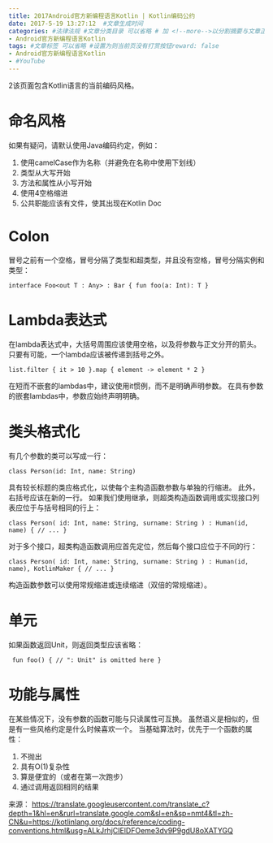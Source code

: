 ```yaml
---
title: 2017Android官方新编程语言Kotlin | Kotlin编码公约
date: 2017-5-19 13:27:12  #文章生成时间
categories: #法律法规 #文章分类目录 可以省略 # 加 <!--more-->以分割摘要与文章正文。
- Android官方新编程语言Kotlin
tags: #文章标签 可以省略 #设置为则当前页没有打赏按钮reward: false
- Android官方新编程语言Kotlin
- #YouTube
---
```

2该页面包含Kotlin语言的当前编码风格。
<!--more-->
# 命名风格 #
如果有疑问，请默认使用Java编码约定，例如：

1. 使用camelCase作为名称（并避免在名称中使用下划线）
2. 类型从大写开始
3. 方法和属性从小写开始
4. 使用4空格缩进
5. 公共职能应该有文件，使其出现在Kotlin Doc

# Colon  #

冒号之前有一个空格，冒号分隔了类型和超类型，并且没有空格，冒号分隔实例和类型：

	interface Foo<out T : Any> : Bar { fun foo(a: Int): T } 

# Lambda表达式 #

在lambda表达式中，大括号周围应该使用空格，以及将参数与正文分开的箭头。 只要有可能，一个lambda应该被传递到括号之外。

	list.filter { it > 10 }.map { element -> element * 2 }
 
在短而不嵌套的lambdas中，建议使用it惯例，而不是明确声明参数。 在具有参数的嵌套lambdas中，参数应始终声明明确。

# 类头格式化 #

有几个参数的类可以写成一行：

	class Person(id: Int, name: String) 

具有较长标题的类应格式化，以使每个主构造函数参数与单独的行缩进。 此外，右括号应该在新的一行。 如果我们使用继承，则超类构造函数调用或实现接口列表应位于与括号相同的行上：

	class Person( id: Int, name: String, surname: String ) : Human(id, name) { // ... } 

对于多个接口，超类构造函数调用应首先定位，然后每个接口应位于不同的行：

	class Person( id: Int, name: String, surname: String ) : Human(id, name), KotlinMaker { // ... } 
构造函数参数可以使用常规缩进或连续缩进（双倍的常规缩进）。

# 单元 #

如果函数返回Unit，则返回类型应该省略：

	 fun foo() { // ": Unit" is omitted here } 

# 功能与属性 #

在某些情况下，没有参数的函数可能与只读属性可互换。 虽然语义是相似的，但是有一些风格约定是什么时候喜欢一个。
当基础算法时，优先于一个函数的属性：

1. 不抛出
2. 具有O(1)复杂性
3. 算是便宜的（或者在第一次跑步）
4. 通过调用返回相同的结果


来源： https://translate.googleusercontent.com/translate_c?depth=1&hl=en&rurl=translate.google.com&sl=en&sp=nmt4&tl=zh-CN&u=https://kotlinlang.org/docs/reference/coding-conventions.html&usg=ALkJrhjCIElDFOeme3dv9P9gdU8oXATYGQ

